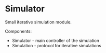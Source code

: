 # Simulator

Small iterative simulation module.

Components:

- Simulator - main controller of the simulation
- Simulation - protocol for iterative simulations
